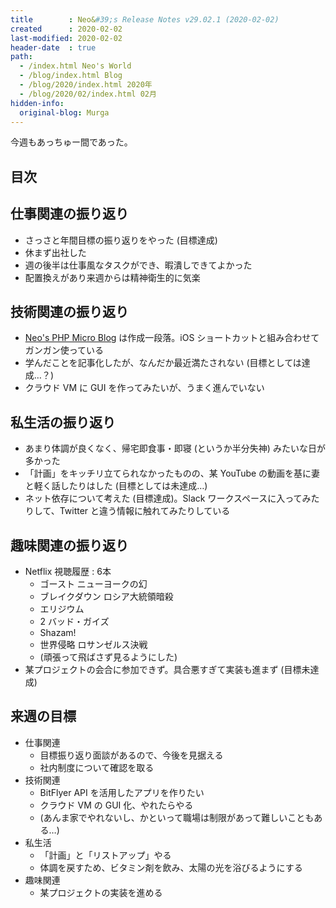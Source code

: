 ```yaml
---
title        : Neo&#39;s Release Notes v29.02.1 (2020-02-02)
created      : 2020-02-02
last-modified: 2020-02-02
header-date  : true
path:
  - /index.html Neo's World
  - /blog/index.html Blog
  - /blog/2020/index.html 2020年
  - /blog/2020/02/index.html 02月
hidden-info:
  original-blog: Murga
---
```


今週もあっちゅー間であった。

## 目次

## 仕事関連の振り返り

- さっさと年間目標の振り返りをやった (目標達成)
- 休まず出社した
- 週の後半は仕事風なタスクができ、暇潰しできてよかった
- 配置換えがあり来週からは精神衛生的に気楽

## 技術関連の振り返り

- [Neo's PHP Micro Blog](https://github.com/Neos21/neos-php-micro-blog) は作成一段落。iOS ショートカットと組み合わせてガンガン使っている
- 学んだことを記事化したが、なんだか最近満たされない (目標としては達成…？)
- クラウド VM に GUI を作ってみたいが、うまく進んでいない

## 私生活の振り返り

- あまり体調が良くなく、帰宅即食事・即寝 (というか半分失神) みたいな日が多かった
- 「計画」をキッチリ立てられなかったものの、某 YouTube の動画を基に妻と軽く話したりはした (目標としては未達成…)
- ネット依存について考えた (目標達成)。Slack ワークスペースに入ってみたりして、Twitter と違う情報に触れてみたりしている

## 趣味関連の振り返り

- Netflix 視聴履歴 : 6本
  - ゴースト ニューヨークの幻
  - ブレイクダウン ロシア大統領暗殺
  - エリジウム
  - 2 バッド・ガイズ
  - Shazam!
  - 世界侵略 ロサンゼルス決戦
  - (頑張って飛ばさず見るようにした)
- 某プロジェクトの会合に参加できず。具合悪すぎて実装も進まず (目標未達成)

## 来週の目標

- 仕事関連
  - 目標振り返り面談があるので、今後を見据える
  - 社内制度について確認を取る
- 技術関連
  - BitFlyer API を活用したアプリを作りたい
  - クラウド VM の GUI 化、やれたらやる
  - (あんま家でやれないし、かといって職場は制限があって難しいこともある…)
- 私生活
  - 「計画」と「リストアップ」やる
  - 体調を戻すため、ビタミン剤を飲み、太陽の光を浴びるようにする
- 趣味関連
  - 某プロジェクトの実装を進める

